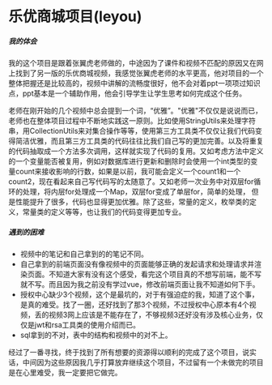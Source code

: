# 乐优商城项目(leyou)

##### 我的体会
我的这个项目是跟着张翼虎老师做的，中途因为了课件和视频不匹配的原因又在网上找到了另一版的乐优商城视频，我感觉张翼虎老师的水平更高，他对项目的一个整体把握还是比较高的，视频中讲解的流畅度很好，他不会对着ppt一项项过知识点，ppt基本是一个辅助作用，他会引导学生让学生思考如何完成这个任务。

老师在刚开始的几个视频中总会提到一个词，“优雅”。"优雅"不仅仅是说说而已，老师也在整体项目过程中不断地实践这一原则。比如使用StringUtils来处理字符串，用CollectionUtils来对集合操作等等，使用第三方工具类不仅仅让我们代码变得简洁优雅，而且第三方工具类的代码往往比我们自己写的更加完善。以及将重复的代码抽取成一个方法多次调用，这样就实现了代码的复用。又如考虑方法中定义的一个变量能否被复用，例如对数据库进行更新和删除时会使用一个int类型的变量count来接收影响的行数，如果是以前，我可能会定义一个count1和一个count2，现在看起来自己写代码写的太随意了。又如老师一次业务中对双层for循环的处理，将内层for处理成一个Map，双层for变成了单层for，简单的处理， 但是性能提升了很多，代码也显得更加优雅。除了这些，常量的定义，枚举类的定义，常量类的定义等等，也让我们的代码变得更加专业。

##### 遇到的困难

* 视频中的笔记和自己拿到的的笔记不同。
* 自己拿到的前端页面没有像视频中的页面能够正确的发起请求和处理请求并渲染页面。不知道大家有没有这个感受，看完这个项目真的不想写前端，能不写就不写。而且因为我之前没有学过vue，修改前端页面让我不知道如何下手。
* 授权中心缺少3个视频，这个是最坑的，对于有强迫症的我，知道了这个事，是真的难受。找了一圈，还好找到了那3个视频，不过授权中心原本有4个视频，丢的视频3网上应该是不能存在了，不够视频3还好没有涉及核心业务，仅仅是jwt和rsa工具类的使用介绍而已。
* sql拿到的不对，表中的结构和视频中的对不上。

经过了一番寻找，终于找到了所有想要的资源得以顺利的完成了这个项目，说实话，中间因为这些原因我几乎打算放弃继续这个项目，不过留有一个未做完的项目是在心里难受，我一定要把它做完。




